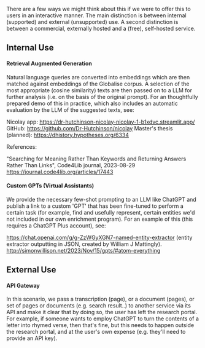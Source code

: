 There are a few ways we might think about this if we were to offer this to users in an interactive manner. The main distinction is between internal (supported) and external (unsupported) use. A second distinction is between a commercial, externally hosted and a (free), self-hosted service.

## Internal Use
#### Retrieval Augmented Generation 

Natural language queries are converted into embeddings which are then matched against embeddings of the Globalise corpus. A selection of the most appropriate (cosine similarity) texts are then passed on to a LLM for further analysis (i.e. on the basis of the original prompt). For an thoughtfully prepared demo of this in practice, which also includes an automatic evaluation by the LLM of the suggested texts, see: 

Nicolay app: https://dr-hutchinson-nicolay-nicolay-1-b1xdvc.streamlit.app/
GitHub: https://github.com/Dr-Hutchinson/nicolay
Master's thesis (planned): https://dhistory.hypotheses.org/6334

References:

"Searching for Meaning Rather Than Keywords and Returning Answers Rather Than Links", Code4Lib journal, 2023-08-29
https://journal.code4lib.org/articles/17443

#### Custom GPTs (Virtual Assistants)

We provide the necessary few-shot prompting to an LLM like ChatGPT and publish a link to a custom 'GPT' that has been fine-tuned to perform a certain task (for example, find and usefully represent, certain entities we'd not included in our own enrichment program). For an example of this (this requires a ChatGPT Plus account), see:

https://chat.openai.com/g/g-ZzWGyXGN7-named-entity-extractor (entity extractor outputting in JSON, created by William J Mattingly).
http://simonwillison.net/2023/Nov/15/gpts/#atom-everything

## External Use

#### API Gateway

In this scenario, we pass a transcription (page), or a document (pages), or set of pages or documents (e.g. search result..) to another service via its API and make it clear that by doing so, the user has left the research portal. For example, if someone wants to employ ChatGPT to turn the contents of a letter into rhymed verse, then that's fine, but this needs to happen outside the research portal, and at the user's own expense (e.g. they'll need to provide an API key).


